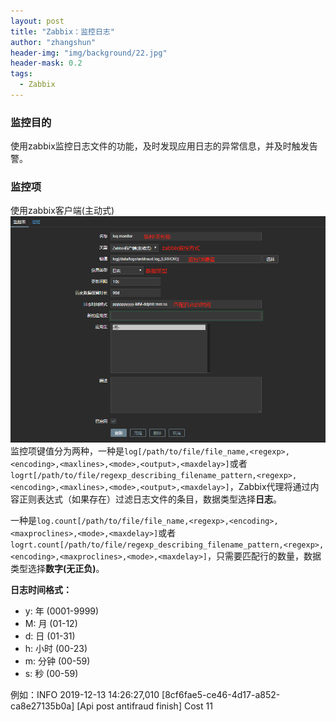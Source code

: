 ```yaml
---
layout: post
title: "Zabbix：监控日志"
author: "zhangshun"
header-img: "img/background/22.jpg"
header-mask: 0.2
tags:
  - Zabbix
---
```


### 监控目的
使用zabbix监控日志文件的功能，及时发现应用日志的异常信息，并及时触发告警。
### 监控项
使用zabbix客户端(主动式)
![](/img/in-post/2019-12-13-Zabbix监控日志/监控项.png)
监控项键值分为两种，一种是`log[/path/to/file/file_name,<regexp>,<encoding>,<maxlines>,<mode>,<output>,<maxdelay>]`或者`logrt[/path/to/file/regexp_describing_filename_pattern,<regexp>,<encoding>,<maxlines>,<mode>,<output>,<maxdelay>]`，Zabbix代理将通过内容正则表达式（如果存在）过滤日志文件的条目，数据类型选择**日志**。

一种是`log.count[/path/to/file/file_name,<regexp>,<encoding>,<maxproclines>,<mode>,<maxdelay>]`或者`logrt.count[/path/to/file/regexp_describing_filename_pattern,<regexp>,<encoding>,<maxproclines>,<mode>,<maxdelay>]`，只需要匹配行的数量，数据类型选择**数字(无正负)**。

**日志时间格式：**
- y: 年 (0001-9999)
- M: 月 (01-12)
- d: 日 (01-31)
- h: 小时 (00-23)
- m: 分钟 (00-59)
- s: 秒 (00-59)

例如：INFO  2019-12-13 14:26:27,010 [8cf6fae5-ce46-4d17-a852-ca8e27135b0a] [Api post antifraud finish] Cost 11